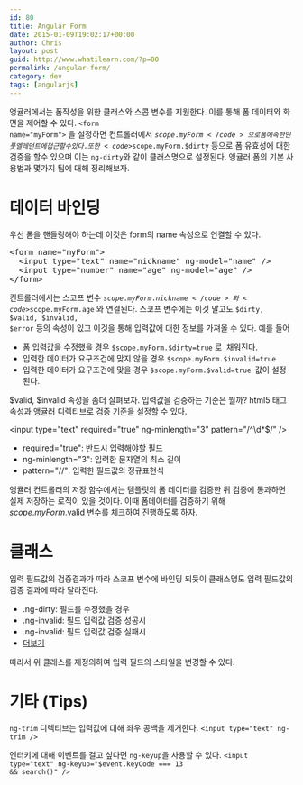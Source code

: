 ```yaml
---
id: 80
title: Angular Form
date: 2015-01-09T19:02:17+00:00
author: Chris
layout: post
guid: http://www.whatilearn.com/?p=80
permalink: /angular-form/
category: dev
tags: [angularjs]
---
```


앵귤러에서는 폼작성을 위한 클래스와 스콥 변수를 지원한다. 이를 통해 폼 데이터와 화면을 제어할 수 있다. <code>&lt;form name="myForm"&gt;</code> 을 설정하면 컨트롤러에서 <code>$scope.myForm</code>으로 폼에 속한 인풋 엘레먼트에 접근할 수 있다. 또한 <code>$scope.myForm.\$dirty</code> 등으로 폼 유효성에 대한 검증을 할수 있으며 이는 <code>ng-dirty</code>와 같이 클래스명으로 설정된다. 앵귤러 폼의 기본 사용법과 몇가지 팁에 대해 정리해보자.

<h1>데이터 바인딩</h1>

우선 폼을 핸들링해야 하는데 이것은 form의 name 속성으로 연결할 수 있다.

<pre class="lang:xhtml decode:true">&lt;form name="myForm"&gt;
  &lt;input type="text" name="nickname" ng-model="name" /&gt;
  &lt;input type="number" name="age" ng-model="age" /&gt;
&lt;/form&gt;
</pre>

컨트롤러에서는 스코프 변수 <code>$scope.myForm.nickname</code>와 <code>$scope.myForm.age</code> 와 연결된다. 스코프 변수에는 이것 말고도 <code>$dirty, $valid, $invalid, $error</code> 등의 속성이 있고 이것을 통해 입력값에 대한 정보를 가져올 수 있다. 예를 들어

<ul>
    <li>폼 입력값을 수정했을 경우 <code>$scope.myForm.$dirty=true</code> 로  채워진다.</li>
    <li>입력한 데이터가 요구조건에 맞지 않을 경우 <code>$scope.myForm.$invalid=true </code></li>
    <li>입력한 데이터가 요구조건에 맞을 경우 <code>$scope.myForm.$valid=true </code>값이 설정된다.</li>
</ul>

$valid, $invalid 속성을 좀더 살펴보자. 입력값을 검증하는 기준은 뭘까? html5 태그 속성과 앵귤러 디렉티브로 검증 기준을 설정할 수 있다.

&lt;input type="text" required="true" ng-minlength="3" pattern="/^<span class="pl-c1">&#92;</span>d\*\$/" /&gt;

<ul>
    <li>required="true": 반드시 입력해야할 필드</li>
    <li>ng-minlength="3": 입력한 문자열의 최소 길이</li>
    <li>pattern="//": 입력한 필드값의 정규표현식</li>
</ul>

앵귤러 컨트롤러의 저장 함수에서는 템플릿의 폼 데이터를 검증한 뒤 검증에 통과하면 실제 저장하는 로직이 있을 것이다. 이때 폼데이터를 검증하기 위해 $scope.myForm.$valid 변수를 체크하여 진행하도록 하자.

<h1>클래스</h1>

입력 필드값의 검증결과가 따라 스코프 변수에 바인딩 되듯이 클래스명도 입력 필드값의 검증 결과에 따라 달라진다.

<ul>
    <li>.ng-dirty: 필드를 수정했을 경우</li>
    <li>.ng-invalid: 필드 입력값 검증 성공시</li>
    <li>.ng-invalid: 필드 입력값 검증 실패시</li>
    <li><a href="https://docs.angularjs.org/api/ng/directive/form#css-classes">더보기</a></li>
</ul>

따라서 위 클래스를 재정의하여 입력 필드의 스타일을 변경할 수 있다.

<h1>기타 (Tips)</h1>

<code>ng-trim</code> 디렉티브는 입력값에 대해 좌우 공백을 제거한다.
<code>&lt;input type="text" ng-trim /&gt;</code>

엔터키에 대해 이벤트를 걸고 싶다면 <code>ng-keyup</code>을 사용할 수 있다.
<code>&lt;input type="text" ng-keyup="\$event.keyCode === 13 &amp;&amp; search()" /&gt;</code>

&nbsp;
